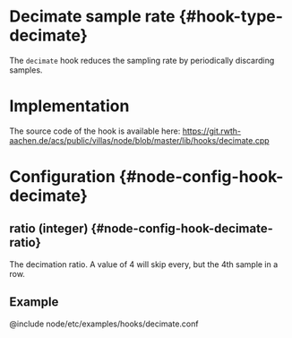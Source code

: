 # Decimate sample rate {#hook-type-decimate}

The `decimate` hook reduces the sampling rate by periodically discarding samples.

# Implementation

The source code of the hook is available here:
https://git.rwth-aachen.de/acs/public/villas/node/blob/master/lib/hooks/decimate.cpp

# Configuration {#node-config-hook-decimate}

## ratio (integer) {#node-config-hook-decimate-ratio}

The decimation ratio. A value of 4 will skip every, but the 4th sample in a row.

## Example

@include node/etc/examples/hooks/decimate.conf
